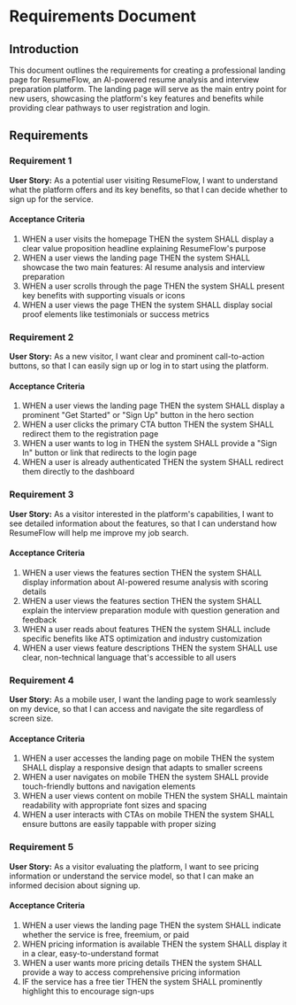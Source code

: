 # Requirements Document

## Introduction

This document outlines the requirements for creating a professional landing page for ResumeFlow, an AI-powered resume analysis and interview preparation platform. The landing page will serve as the main entry point for new users, showcasing the platform's key features and benefits while providing clear pathways to user registration and login.

## Requirements

### Requirement 1

**User Story:** As a potential user visiting ResumeFlow, I want to understand what the platform offers and its key benefits, so that I can decide whether to sign up for the service.

#### Acceptance Criteria

1. WHEN a user visits the homepage THEN the system SHALL display a clear value proposition headline explaining ResumeFlow's purpose
2. WHEN a user views the landing page THEN the system SHALL showcase the two main features: AI resume analysis and interview preparation
3. WHEN a user scrolls through the page THEN the system SHALL present key benefits with supporting visuals or icons
4. WHEN a user views the page THEN the system SHALL display social proof elements like testimonials or success metrics

### Requirement 2

**User Story:** As a new visitor, I want clear and prominent call-to-action buttons, so that I can easily sign up or log in to start using the platform.

#### Acceptance Criteria

1. WHEN a user views the landing page THEN the system SHALL display a prominent "Get Started" or "Sign Up" button in the hero section
2. WHEN a user clicks the primary CTA button THEN the system SHALL redirect them to the registration page
3. WHEN a user wants to log in THEN the system SHALL provide a "Sign In" button or link that redirects to the login page
4. WHEN a user is already authenticated THEN the system SHALL redirect them directly to the dashboard

### Requirement 3

**User Story:** As a visitor interested in the platform's capabilities, I want to see detailed information about the features, so that I can understand how ResumeFlow will help me improve my job search.

#### Acceptance Criteria

1. WHEN a user views the features section THEN the system SHALL display information about AI-powered resume analysis with scoring details
2. WHEN a user views the features section THEN the system SHALL explain the interview preparation module with question generation and feedback
3. WHEN a user reads about features THEN the system SHALL include specific benefits like ATS optimization and industry customization
4. WHEN a user views feature descriptions THEN the system SHALL use clear, non-technical language that's accessible to all users

### Requirement 4

**User Story:** As a mobile user, I want the landing page to work seamlessly on my device, so that I can access and navigate the site regardless of screen size.

#### Acceptance Criteria

1. WHEN a user accesses the landing page on mobile THEN the system SHALL display a responsive design that adapts to smaller screens
2. WHEN a user navigates on mobile THEN the system SHALL provide touch-friendly buttons and navigation elements
3. WHEN a user views content on mobile THEN the system SHALL maintain readability with appropriate font sizes and spacing
4. WHEN a user interacts with CTAs on mobile THEN the system SHALL ensure buttons are easily tappable with proper sizing

### Requirement 5

**User Story:** As a visitor evaluating the platform, I want to see pricing information or understand the service model, so that I can make an informed decision about signing up.

#### Acceptance Criteria

1. WHEN a user views the landing page THEN the system SHALL indicate whether the service is free, freemium, or paid
2. WHEN pricing information is available THEN the system SHALL display it in a clear, easy-to-understand format
3. WHEN a user wants more pricing details THEN the system SHALL provide a way to access comprehensive pricing information
4. IF the service has a free tier THEN the system SHALL prominently highlight this to encourage sign-ups